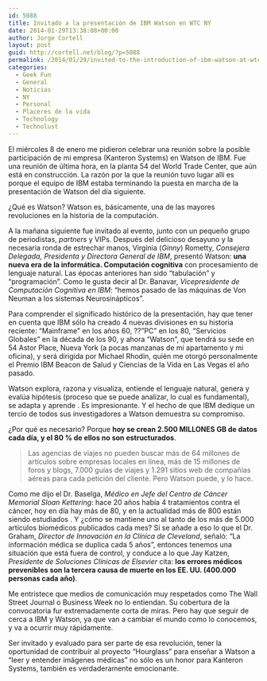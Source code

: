 ```yaml
---
id: 5088
title: Invitado a la presentación de IBM Watson en WTC NY
date: 2014-01-29T13:38:08+00:00
author: Jorge Cortell
layout: post
guid: http://cortell.net/blog/?p=5088
permalink: /2014/01/29/invited-to-the-introduction-of-ibm-watson-at-wtc-ny/
categories:
  - Geek Fun
  - General
  - Noticias
  - NY
  - Personal
  - Placeres de la vida
  - Technology
  - Technolust
---
```

El miércoles 8 de enero me pidieron celebrar una reunión sobre la posible participación de mi empresa (Kanteron Systems) en Watson de IBM. Fue una reunión de última hora, en la planta 54 del World Trade Center, que aún está en construcción. La razón por la que la reunión tuvo lugar allí es porque el equipo de IBM estaba terminando la puesta en marcha de la presentación de Watson del día siguiente.

¿Qué es Watson? Watson es, básicamente, una de las mayores revoluciones en la historia de la computación.

A la mañana siguiente fue invitado al evento, junto con un pequeño grupo de periodistas, _partners_ y VIPs. Después del delicioso desayuno y la necesaria ronda de estrechar manos, Virginia (_Ginny_) Rometty, _Consejera Delegada, Presidenta y Directora General de IBM_, presentó Watson: **una nueva era de la informática. Computación cognitiva** con procesamiento de lenguaje natural. Las épocas anteriores han sido &#8220;tabulación&#8221; y &#8220;programación&#8221;. Como le gusta decir al Dr. Banavar, _Vicepresidente de Computación Cognitiva en IBM_: &#8220;hemos pasado de las máquinas de Von Neuman a los sistemas Neurosinápticos&#8221;.

Para comprender el significado histórico de la presentación, hay que tener en cuenta que IBM sólo ha creado 4 nuevas divisiones en su historia reciente: &#8220;Mainframe&#8221; en los años 60, ??&#8221;PC&#8221; en los 80, &#8220;Servicios Globales&#8221; en la década de los 90, y ahora &#8220;Watson&#8221;, que tendrá su sede en 54 Astor Place, Nueva York (a pocas manzanas de mi apartamento y mi oficina), y será dirigida por Michael Rhodin, quién me otorgó personalmente el Premio IBM Beacon de Salud y Ciencias de la Vida en Las Vegas el año pasado.

Watson explora, razona y visualiza, entiende el lenguaje natural, genera y evalúa hipótesis (proceso que se puede analizar, lo cual es fundamental), se adapta y aprende . Es impresionante. Y el hecho de que IBM dedique un tercio de todos sus investigadores a Watson demuestra su compromiso.

¿Por qué es necesario? Porque **hoy se crean 2.500 MILLONES GB de datos cada día, y el 80 % de ellos no son estructurados**.

> Las agencias de viajes no pueden buscar más de 64 millones de artículos sobre empresas locales en línea, más de 15 millones de foros y blogs, 7.000 guías de viajes y 1.291 sitios web de compañías aéreas para cada petición del cliente. Pero Watson puede, y lo hace.

Como me dijo el Dr. Baselga, _Médico en Jefe del Centro de Cáncer Memorial Sloan Kettering_: hace 20 años había 4 tratamientos contra el cáncer, hoy en día hay más de 80, y en la actualidad más de 800 están siendo estudiados . Y ¿cómo se mantiene uno al tanto de los más de 5.000 artículos biomédicos publicados cada mes? Si se añade a eso lo que el Dr. Graham, _Director de Innovación en la Clínica de Cleveland_, señaló: &#8220;La información médica se duplica cada 5 años&#8221;, entonces tenemos una situación que está fuera de control, y conduce a lo que Jay Katzen, _Presidente de Soluciones Clínicas de Elsevier_ cita: **los errores médicos prevenibles son la tercera causa de muerte en los EE. UU. (400.000 personas cada año)**.

Me entristece que medios de comunicación muy respetados como The Wall Street Journal o Business Week no lo entiendan. Su cobertura de la convocatoria fur extremadamente corta de miras. Pero hay que seguir de cerca a IBM y Watson, ya que van a cambiar el mundo como lo conocemos, y va a ocurrir muy rápidamente.

Ser invitado y evaluado para ser parte de esa revolución, tener la oportunidad de contribuir al proyecto &#8220;Hourglass&#8221; para enseñar a Watson a &#8220;leer y entender imágenes médicas&#8221; no sólo es un honor para Kanteron Systems, también es verdaderamente emocionante.

&nbsp;